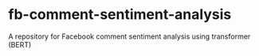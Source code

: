 # fb-comment-sentiment-analysis
A repository for Facebook comment sentiment analysis using transformer (BERT)

